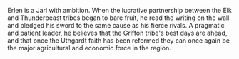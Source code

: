 Erlen is a Jarl with ambition. When the lucrative partnership between the Elk and Thunderbeast tribes began to bare fruit, he read the writing on the wall and pledged his sword to the same cause as his fierce rivals. A pragmatic and patient leader, he believes that the Griffon tribe's best days are ahead, and that once the Uthgardt faith has been reformed they can once again be the major agricultural and economic force in the region.